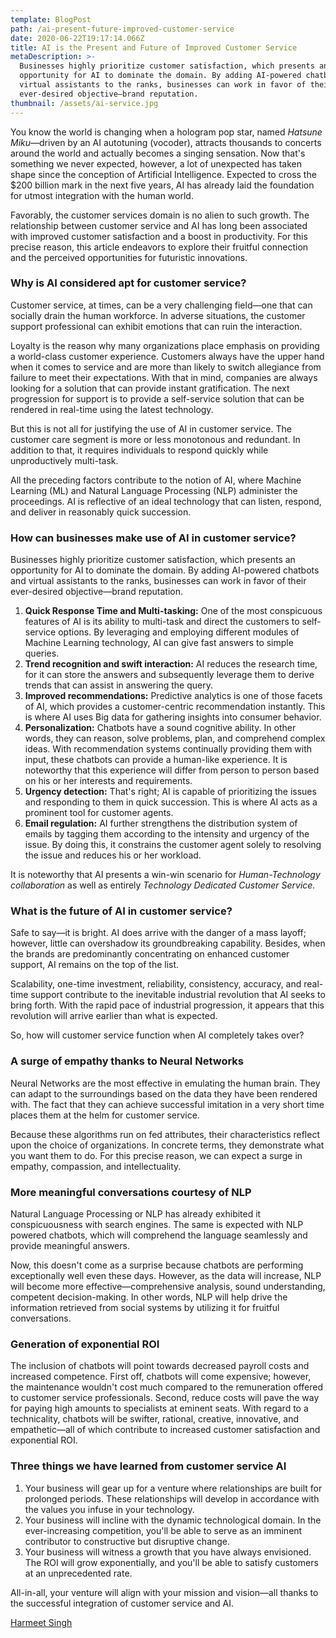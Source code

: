 ```yaml
---
template: BlogPost
path: /ai-present-future-improved-customer-service
date: 2020-06-22T19:17:14.066Z
title: AI is the Present and Future of Improved Customer Service
metaDescription: >-
  Businesses highly prioritize customer satisfaction, which presents an
  opportunity for AI to dominate the domain. By adding AI-powered chatbots and
  virtual assistants to the ranks, businesses can work in favor of their
  ever-desired objective—brand reputation.
thumbnail: /assets/ai-service.jpg
---
```

You know the world is changing when a hologram pop star, named <i>Hatsune Miku</i>—driven by an AI autotuning (vocoder), attracts thousands to concerts around the world and actually becomes a singing sensation. Now that's something we never expected, however, a lot of unexpected has taken shape since the conception of Artificial Intelligence. Expected to cross the $200 billion mark in the next five years, AI has already laid the foundation for utmost integration with the human world.

Favorably, the customer services domain is no alien to such growth. The relationship between customer service and AI has long been associated with improved customer satisfaction and a boost in productivity. For this precise reason, this article endeavors to explore their fruitful connection and the perceived opportunities for futuristic innovations.

### Why is AI considered apt for customer service?

Customer service, at times, can be a very challenging field—one that can socially drain the human workforce. In adverse situations, the customer support professional can exhibit emotions that can ruin the interaction.

Loyalty is the reason why many organizations place emphasis on providing a world-class customer experience. Customers always have the upper hand when it comes to service and are more than likely to switch allegiance from failure to meet their expectations. With that in mind, companies are always looking for a solution that can provide instant gratification. The next progression for support is to provide a self-service solution that can be rendered in real-time using the latest technology.

But this is not all for justifying the use of AI in customer service. The customer care segment is more or less monotonous and redundant. In addition to that, it requires individuals to respond quickly while unproductively multi-task.

All the preceding factors contribute to the notion of AI, where Machine Learning (ML) and Natural Language Processing (NLP) administer the proceedings. AI is reflective of an ideal technology that can listen, respond, and deliver in reasonably quick succession.

### How can businesses make use of AI in customer service?

Businesses highly prioritize customer satisfaction, which presents an opportunity for AI to dominate the domain. By adding AI-powered chatbots and virtual assistants to the ranks, businesses can work in favor of their ever-desired objective—brand reputation.

1. **Quick Response Time and Multi-tasking:** One of the most conspicuous features of AI is its ability to multi-task and direct the customers to self-service options. By leveraging and employing different modules of Machine Learning technology, AI can give fast answers to simple queries.
2. **Trend recognition and swift interaction:** AI reduces the research time, for it can store the answers and subsequently leverage them to derive trends that can assist in answering the query.
3. **Improved recommendations:** Predictive analytics is one of those facets of AI, which provides a customer-centric recommendation instantly. This is where AI uses Big data for gathering insights into consumer behavior.
4. **Personalization:** Chatbots have a sound cognitive ability. In other words, they can reason, solve problems, plan, and comprehend complex ideas. With recommendation systems continually providing them with input, these chatbots can provide a human-like experience. It is noteworthy that this experience will differ from person to person based on his or her interests and requirements.
5. **Urgency detection:** That's right; AI is capable of prioritizing the issues and responding to them in quick succession. This is where AI acts as a prominent tool for customer agents.
6. **Email regulation:** AI further strengthens the distribution system of emails by tagging them according to the intensity and urgency of the issue. By doing this, it constrains the customer agent solely to resolving the issue and reduces his or her workload.

It is noteworthy that AI presents a win-win scenario for *Human-Technology collaboration* as well as entirely *Technology Dedicated Customer Service.*

### What is the future of AI in customer service?

Safe to say—it is bright. AI does arrive with the danger of a mass layoff; however, little can overshadow its groundbreaking capability. Besides, when the brands are predominantly concentrating on enhanced customer support, AI remains on the top of the list.

Scalability, one-time investment, reliability, consistency, accuracy, and real-time support contribute to the inevitable industrial revolution that AI seeks to bring forth. With the rapid pace of industrial progression, it appears that this revolution will arrive earlier than what is expected.

So, how will customer service function when AI completely takes over?

### A surge of empathy thanks to Neural Networks

Neural Networks are the most effective in emulating the human brain. They can adapt to the surroundings based on the data they have been rendered with. The fact that they can achieve successful imitation in a very short time places them at the helm for customer service.

Because these algorithms run on fed attributes, their characteristics reflect upon the choice of organizations. In concrete terms, they demonstrate what you want them to do. For this precise reason, we can expect a surge in empathy, compassion, and intellectuality.

### More meaningful conversations courtesy of NLP

Natural Language Processing or NLP has already exhibited it conspicuousness with search engines. The same is expected with NLP powered chatbots, which will comprehend the language seamlessly and provide meaningful answers.

Now, this doesn't come as a surprise because chatbots are performing exceptionally well even these days. However, as the data will increase, NLP will become more effective—comprehensive analysis, sound understanding, competent decision-making. In other words, NLP will help drive the information retrieved from social systems by utilizing it for fruitful conversations.

### Generation of exponential ROI

The inclusion of chatbots will point towards decreased payroll costs and increased competence. First off, chatbots will come expensive; however, the maintenance wouldn't cost much compared to the remuneration offered to customer service professionals. Second, reduce costs will pave the way for paying high amounts to specialists at eminent seats. With regard to a technicality, chatbots will be swifter, rational, creative, innovative, and empathetic—all of which contribute to increased customer satisfaction and exponential ROI.

### Three things we have learned from customer service AI

1. Your business will gear up for a venture where relationships are built for prolonged periods. These relationships will develop in accordance with the values you infuse in your technology.
2. Your business will incline with the dynamic technological domain. In the ever-increasing competition, you'll be able to serve as an imminent contributor to constructive but disruptive change.
3. Your business will witness a growth that you have always envisioned. The ROI will grow exponentially, and you'll be able to satisfy customers at an unprecedented rate.

All-in-all, your venture will align with your mission and vision—all thanks to the successful integration of customer service and AI.

<script type="text/javascript" src="https://platform.linkedin.com/badges/js/profile.js" async defer></script>

<div class="LI-profile-badge"  data-version="v1" data-size="large" data-locale="en_US" data-type="vertical" data-theme="dark" data-vanity="harmeet-singh-402aa3160"><a class="LI-simple-link" href='https://in.linkedin.com/in/harmeet-singh-402aa3160?trk=profile-badge'>Harmeet Singh</a></div>
